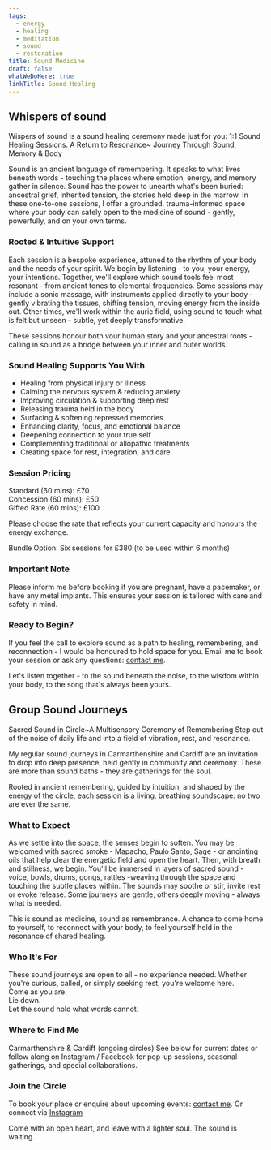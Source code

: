 ```yaml
---
tags:
  - energy
  - healing
  - meditation
  - sound
  - restoration
title: Sound Medicine
draft: false
whatWeDoHere: true
linkTitle: Sound Healing
---
```


## Whispers of sound

Wispers of sound is a sound healing ceremony made just for you: 1:1 Sound Healing Sessions.
A Return to Resonance~
Journey Through Sound, Memory & Body

Sound is an ancient language of remembering.
It speaks to what lives beneath words -
touching the places where emotion, energy, and memory gather in silence.
Sound has the power to unearth what's been buried:
ancestral grief, inherited tension, the stories held deep in the marrow.
In these one-to-one sessions, I offer a grounded, trauma-informed space where your body can safely open to the medicine of sound - gently, powerfully, and on your own terms.

### Rooted & Intuitive Support

Each session is a bespoke experience, attuned to the rhythm of your body and the needs of your spirit.
We begin by listening - to you, your energy, your intentions.
Together, we'll explore which sound tools feel most resonant - from ancient tones to elemental frequencies.
Some sessions may include a sonic massage, with instruments applied directly to your body - gently vibrating the tissues, shifting tension, moving energy from the inside out.
Other times, we'll work within the auric field, using sound to touch what is felt but unseen - subtle, yet deeply transformative.

These sessions honour both vour human story and your ancestral roots -
calling in sound as a bridge between your inner and outer worlds.

### Sound Healing Supports You With

* Healing from physical injury or illness
* Calming the nervous system & reducing anxiety
* Improving circulation & supporting deep rest
* Releasing trauma held in the body
* Surfacing & softening repressed memories
* Enhancing clarity, focus, and emotional balance
* Deepening connection to your true self
* Complementing traditional or allopathic treatments
* Creating space for rest, integration, and care

### Session Pricing

Standard (60 mins): £70  
Concession (60 mins): £50  
Gifted Rate (60 mins): £100  

Please choose the rate that reflects your current capacity and honours the energy exchange.

Bundle Option: Six sessions for £380 (to be used within 6 months)

### Important Note

Please inform me before booking if you are pregnant, have a pacemaker, or have any metal implants. This ensures your session is tailored with care and safety in mind.

### Ready to Begin?

If you feel the call to explore sound as a path to healing, remembering, and reconnection -
I would be honoured to hold space for you.
Email me to book your session or ask any questions: [contact me](/contact/).

Let's listen together -
to the sound beneath the noise, to the wisdom within your body, to the song that's always been yours.

## Group Sound Journeys

<!--
{{< figure src="/img/yemaya-sound-bath.jpg" title="Participate in Regular Sound Journeys" caption="My regular sound baths in Carmarthenshire and Cardiff are a perfect opportunity to join me and experience how I work." >}}
-->

Sacred Sound in Circle~A Multisensory Ceremony of Remembering
Step out of the noise of daily life and into a field of vibration, rest, and resonance.

My regular sound journeys in Carmarthenshire and Cardiff are an invitation to drop into deep presence,
held gently in community and ceremony.
These are more than sound baths - they are gatherings for the soul.

Rooted in ancient remembering, guided by intuition, and shaped by the energy of the circle, each session is a living, breathing soundscape: no two are ever the same.

### What to Expect

As we settle into the space, the senses begin to soften.
You may be welcomed with sacred smoke - Mapacho, Paulo Santo, Sage -
or anointing oils that help clear the energetic field and open the heart.
Then, with breath and stillness, we begin.
You'll be immersed in layers of sacred sound -
voice, bowls, drums, gongs, rattles
-weaving through the space and touching the subtle places within.
The sounds may soothe or stir, invite rest or evoke release.
Some journeys are gentle, others deeply moving - always what is needed.

This is sound as medicine, sound as remembrance.
A chance to come home to yourself, to reconnect with your body, to feel yourself held in the resonance of shared healing.

### Who It's For

These sound journeys are open to all - no experience needed.
Whether you're curious, called, or simply seeking rest, you're welcome here.  
Come as you are.  
Lie down.  
Let the sound hold what words cannot.  

### Where to Find Me

Carmarthenshire & Cardiff (ongoing circles)
See below for current dates or follow along on Instagram / Facebook for pop-up sessions, seasonal gatherings, and special collaborations.

### Join the Circle

To book your place or enquire about upcoming events:
[contact me](/contact/).
Or connect via [Instagram]

Come with an open heart, and leave with a lighter soul.
The sound is waiting.

[Instagram]: https://www.instagram.com/cosmic_earth_medicine_/
